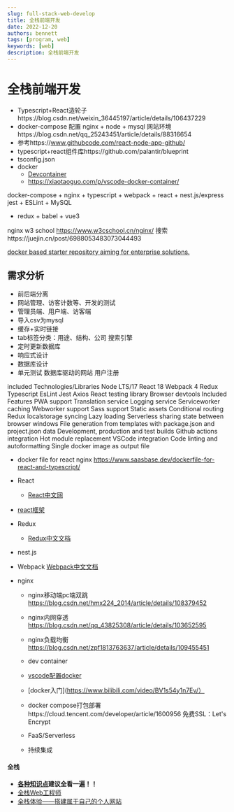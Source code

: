 ```yaml
---
slug: full-stack-web-develop
title: 全栈前端开发
date: 2022-12-20
authors: bennett
tags: [program, web]
keywords: [web]
description: 全栈前端开发
---
```


# 全栈前端开发

- Typescript+React造轮子https://blog.csdn.net/weixin_36445197/article/details/106437229
- docker-compose 配置 nginx + node + mysql 网站环境https://blog.csdn.net/qq_25243451/article/details/88316654
- 参考https://www.githubcode.com/react-node-app-github/
- typescript+react组件库https://github.com/palantir/blueprint
- tsconfig.json
- docker
  - [Devcontainer](https://zhuanlan.zhihu.com/p/88565144)
  - https://xiaotaoguo.com/p/vscode-docker-container/

docker-compose + nginx + typescript + webpack + react + nest.js/express 
jest + ESLint + MySQL

+ redux + babel + vue3

nginx w3 school
https://www.w3cschool.cn/nginx/
搜索https://juejin.cn/post/6988053483073044493

[docker based starter repository aiming for enterprise solutions.](https://github.com/bevenio/docker-react-typescript-starter)

## 需求分析

- 前后端分离
- 网站管理、访客计数等、开发的测试
- 管理员端、用户端、访客端
- 导入csv为mysql
- 缓存+实时链接
- tab标签分类：用途、结构、公司
  搜索引擎
- 定时更新数据库
- 响应式设计
- 数据库设计
- 单元测试
  数据库驱动的网站
  用户注册

included Technologies/Libraries
Node LTS/17
React 18
Webpack 4
Redux
Typescript
EsLint
Jest
Axios
React testing library
Browser devtools
Included Features
PWA support
Translation service
Logging service
Serviceworker caching
Webworker support
Sass support
Static assets
Conditional routing
Redux localstorage syncing
Lazy loading
Serverless sharing state between browser windows
File generation from templates with package.json and project.json data
Development, production and test builds
Github actions integration
Hot module replacement
VSCode integration
Code linting and autoformatting
Single docker image as output file


- docker file for react nginx
  https://www.saasbase.dev/dockerfile-for-react-and-typescript/


- React
  - [React中文网](https://react.docschina.org)
- [react框架](https://juejin.cn/post/6844903955269419015)
- Redux
  - [Redux中文文档](https://www.redux.org.cn)

- nest.js

- Webpack
  [Webpack中文文档](https://www.webpackjs.com/guides/getting-started)

- nginx
  - nginx移动端pc端双跳
    https://blog.csdn.net/hmx224_2014/article/details/108379452
  - nginx内网穿透
    https://blog.csdn.net/qq_43825308/article/details/103652595
  - nginx负载均衡
    https://blog.csdn.net/zpf1813763637/article/details/109455451

  - dev container
  - [vscode配置docker](https://xiaotaoguo.com/p/vscode-docker-container)
  - [docker入门](https://www.bilibili.com/video/BV1s54y1n7Ev/）
  - docker compose打包部署https://cloud.tencent.com/developer/article/1600956
    免费SSL：Let's Encrypt

  - FaaS/Serverless
  - 持续集成

#### 全栈

- **[各种知识点](https://www.arryblog.com)建议全看一遍！！**
- [全栈Web工程师](https://www.arryblog.com/fullstack/Web全栈.html)
- [全栈体验——搭建属于自己的个人网站](https://juejin.cn/post/6844903901339074574)

